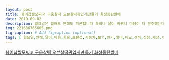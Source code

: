 ```yaml
---
layout: post
title: 붕어찹쌀모찌꼬 구움찰떡 오븐찰떡귀엽게만들기 화성동탄쌀베 
date: 2019-09-02
description: 월요일은 뭘해도 안해도 피곤합니다 특히나 달이 바뀌니 마음이 더 분주했는데 한술더 보탠것이 자동차보험이 만기가 얼마안남아서 비교견적을 신청했더니 세상에나 세상에나 전화가 전화가 같은말 
img: 221636765605.png
fig-caption: # Add figcaption (optional)
tags: [ 월요일,안해,달이,마음,한술,보탠것,자동차,보험,만기,얼마,비교,견적,신청,세상,세상,전화,전화,무한,반복,요즘,드라마,의순,실제,여덟,성인,배우,연기,연기,느낌,어른,상처,아이,끼리,위로,치유,과정,함부로,아이,대해,다시,한번,반성,찰떡,오븐,찰떡,모찌,이름,모양,여러가지,찹쌀,기본,재료,첨가,각각,오븐,찹쌀떡,체반,생선,붕어빵,속도,붕어빵,인절미,초코,아주,가루,구해,테스트,차색,붕어,랍니,요거스,인절미,쑥반,다음,수업,하루,움직,활동,하나,마무리 ]
---
```

[붕어찹쌀모찌꼬 구움찰떡 오븐찰떡귀엽게만들기 화성동탄쌀베 ](https://blog.naver.com/bjhyyj?Redirect=Log&logNo=221636765605)